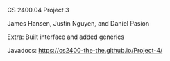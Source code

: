 CS 2400.04 Project 3

James Hansen, Justin Nguyen, and Daniel Pasion

Extra: Built interface and added generics

Javadocs: https://cs2400-the-the.github.io/Project-4/
